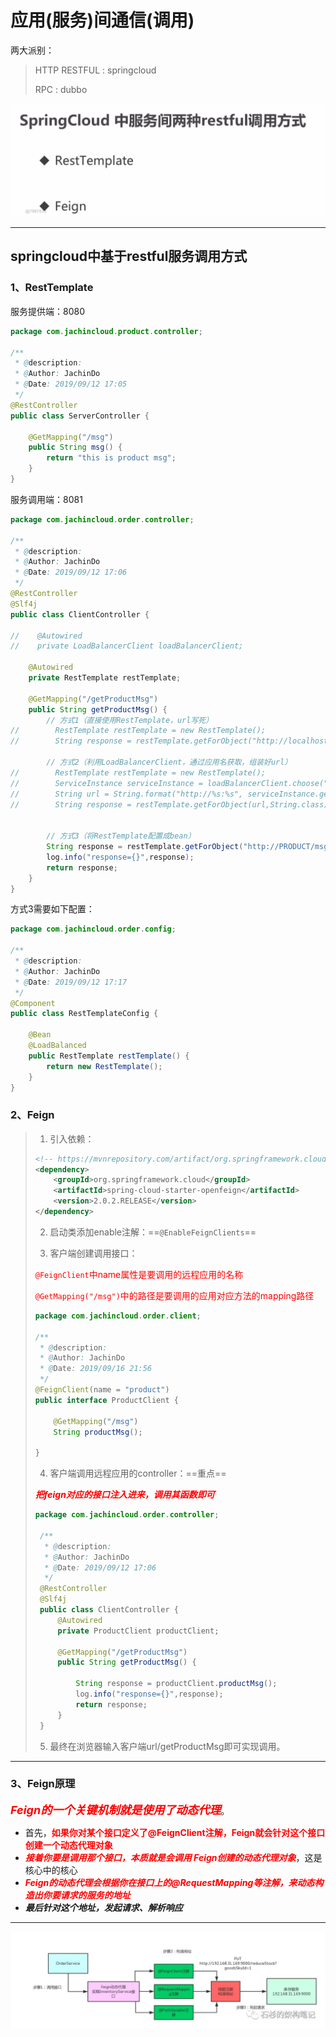 # 应用(服务)间通信(调用)



两大派别：

> HTTP RESTFUL : springcloud
>
> RPC : dubbo

![image-20190917115626514](../PicSource/image-20190917115626514.png)

------



## springcloud中基于restful服务调用方式

### 1、RestTemplate



服务提供端：8080

```java
package com.jachincloud.product.controller;

/**
 * @description:
 * @Author: JachinDo
 * @Date: 2019/09/12 17:05
 */
@RestController
public class ServerController {

    @GetMapping("/msg")
    public String msg() {
        return "this is product msg";
    }
}
```





服务调用端：8081

```java
package com.jachincloud.order.controller;

/**
 * @description:
 * @Author: JachinDo
 * @Date: 2019/09/12 17:06
 */
@RestController
@Slf4j
public class ClientController {

//    @Autowired
//    private LoadBalancerClient loadBalancerClient;

    @Autowired
    private RestTemplate restTemplate;

    @GetMapping("/getProductMsg")
    public String getProductMsg() {
        // 方式1（直接使用RestTemplate，url写死）
//        RestTemplate restTemplate = new RestTemplate();
//        String response = restTemplate.getForObject("http://localhost:8080/msg",String.class);

        // 方式2（利用LoadBalancerClient，通过应用名获取，组装好url）
//        RestTemplate restTemplate = new RestTemplate();
//        ServiceInstance serviceInstance = loadBalancerClient.choose("PRODUCT");
//        String url = String.format("http://%s:%s", serviceInstance.getHost(), serviceInstance.getPort()) + "/msg";
//        String response = restTemplate.getForObject(url,String.class);


        // 方式3（将RestTemplate配置成bean）
        String response = restTemplate.getForObject("http://PRODUCT/msg", String.class);
        log.info("response={}",response);
        return response;
    }
}
```



方式3需要如下配置：

```java
package com.jachincloud.order.config;

/**
 * @description:
 * @Author: JachinDo
 * @Date: 2019/09/12 17:17
 */
@Component
public class RestTemplateConfig {

    @Bean
    @LoadBalanced
    public RestTemplate restTemplate() {
        return new RestTemplate();
    }
}
```



### 2、Feign

>1. 引入依赖：
>
>  ```xml
>  <!-- https://mvnrepository.com/artifact/org.springframework.cloud/spring-cloud-starter-openfeign -->
>  <dependency>
>      <groupId>org.springframework.cloud</groupId>
>      <artifactId>spring-cloud-starter-openfeign</artifactId>
>      <version>2.0.2.RELEASE</version>
>  </dependency>
>  ```
>
>2. 启动类添加enable注解：==`@EnableFeignClients`==
>
>3. 客户端创建调用接口：
>
>  <font color='red'>`@FeignClient`中name属性是要调用的远程应用的名称</font>
>
>  <font color='red'>`@GetMapping("/msg")`中的路径是要调用的应用对应方法的mapping路径</font>
>
>  ```java
>  package com.jachincloud.order.client;
>  
>  /**
>   * @description:
>   * @Author: JachinDo
>   * @Date: 2019/09/16 21:56
>   */
>  @FeignClient(name = "product")
>  public interface ProductClient {
>  
>      @GetMapping("/msg")
>      String productMsg();
>  
>  }
>  ```
> 
>4. 客户端调用远程应用的controller：==重点==
>
>   <font color='red'>***把feign对应的接口注入进来，调用其函数即可***</font>
>
> ```java
> package com.jachincloud.order.controller;
> 
>  /**
>   * @description:
>   * @Author: JachinDo
>   * @Date: 2019/09/12 17:06
>   */
>  @RestController
>  @Slf4j
>  public class ClientController {
>      @Autowired
>      private ProductClient productClient;
>  
>      @GetMapping("/getProductMsg")
>      public String getProductMsg() {
>  
>          String response = productClient.productMsg();
>          log.info("response={}",response);
>          return response;
>      }
>  }
> ```
>
>5. 最终在浏览器输入客户端url/getProductMsg即可实现调用。

------



### 3、Feign原理

<font color='red' size=4>***Feign的一个关键机制就是使用了动态代理***</font>。

- 首先，<font color='red'>**如果你对某个接口定义了@FeignClient注解，Feign就会针对这个接口创建一个动态代理对象**</font>
- <font color='red'>***接着你要是调用那个接口，本质就是会调用 Feign创建的动态代理对象***</font>，这是核心中的核心
- <font color='red'>***Feign的动态代理会根据你在接口上的@RequestMapping等注解，来动态构造出你要请求的服务的地址***</font>
- ***最后针对这个地址，发起请求、解析响应***

------

![img](../PicSource/640-20200318212231764.jpeg)

